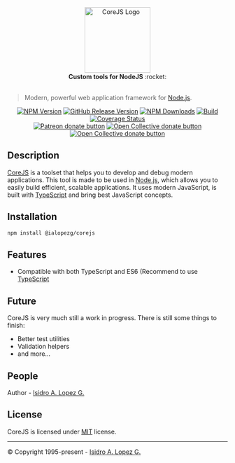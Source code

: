 <div align="center">
  <img height="150" src="https://ialopezg.com/packages/corejs/corejs-logo.png" alt="CoreJS Logo" />
</div>

<div align="center">
  <strong>Custom tools for NodeJS</strong> :rocket:
</div>
<br />

>  Modern, powerful web application framework for [Node.js](http://nodejs.org).
> 
<div align="center">

[![NPM Version][npm-image]][npm-url]
[![GitHub Release Version][github-release-image]][github-release]
[![NPM Downloads][downloads-image]][npm-url]
[![Build][travis-image]][travis-url]
[![Coverage Status][coveralls-image]][coveralls-url]
<br class="badge-separator" />
<span class="badge-patreon"><a href="https://patreon.com/ialopezg" title="Donate to this project using Patreon"><img src="https://img.shields.io/badge/patreon-donate-yellow.svg" alt="Patreon donate button" /></a></span>
<span class="badge-opencollective"><a href="https://opencollective.com/ialopezg" title="Donate to this project using Open Collective"><img src="https://img.shields.io/badge/open%20collective-donate-yellow.svg" alt="Open Collective donate button" /></a></span>
<span class="badge-paypal"><a href="https://www.paypal.me/isidrolopezg" title="Donate to this project using Open Collective"><img src="https://img.shields.io/badge/paypal-donate-yellow.svg" alt="Open Collective donate button" /></a></span>

</div>

## Description

[CoreJS](https://github.com/ialopezg/corejs) is a toolset that helps you to develop and debug modern applications. This tool is made to be used in [Node.js](https://nodejs.org), which allows you to easily build efficient, scalable applications. It uses modern JavaScript, is built with [TypeScript](https://typescriptlang.org) and bring best JavaScript concepts.

## Installation

  ```bash
  npm install @ialopezg/corejs
  ```

## Features

- Compatible with both TypeScript and ES6 (Recommend to use [TypeScript](https://www.typescriptlang.org/)

## Future

CoreJS is very much still a work in progress. There is still some things to finish:

- Better test utilities
- Validation helpers
- and more...

## People

Author - [Isidro A. Lopez G.](https://github.com/ialopezg)

## License

CoreJS is licensed under [MIT](LICENSE) license.

---

&copy; Copyright 1995-present - [Isidro A. Lopez G.](https://ialopezg.com/)

[npm-image]: https://img.shields.io/npm/v/@ialopezg/corejs.svg
[npm-url]: https://npmjs.org/package/@ialopezg/corejs
[github-release]: https://github.com/ialopezg/corejs/releases
[github-release-image]: https://img.shields.io/github/v/release/ialopezg/corejs.svg?logo=github
[codecov-url]: https://codecov.io/gh/ialopezg/corejs/branch/main
[codecov-image]: https://codecov.io/gh/ialopezg/corejs/branch/main/graph/badge.svg
[downloads-image]: https://img.shields.io/npm/dm/@ialopezg/corejs.svg
[downloads-url]: https://npmcharts.com/compare/@ialopezg/corejs?minimal=true
[travis-url]: https://app.travis-ci.com/ialopezg/corejs.svg?branch=main
[travis-image]: https://app.travis-ci.com/ialopezg/corejs.svg?branch=main
[coveralls-image]: https://coveralls.io/repos/github/ialopezg/corejs/badge.svg?branch=main
[coveralls-url]: https://coveralls.io/github/ialopezg/corejs?branch=main
[contributors]: https://img.shields.io/badge/all_contributors-1-orange.svg?style=flat-square
[contributors-link]: #people
